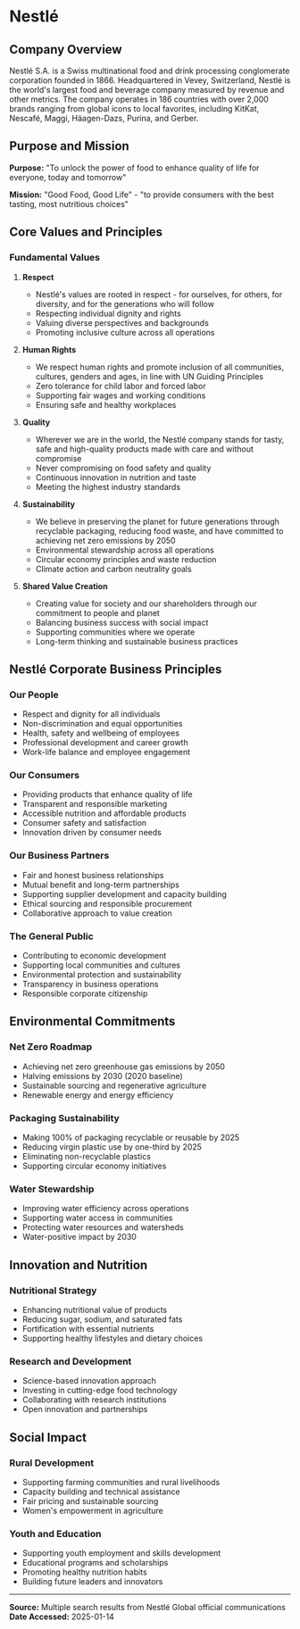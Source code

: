 # Nestlé

## Company Overview

Nestlé S.A. is a Swiss multinational food and drink processing conglomerate corporation founded in 1866. Headquartered in Vevey, Switzerland, Nestlé is the world's largest food and beverage company measured by revenue and other metrics. The company operates in 186 countries with over 2,000 brands ranging from global icons to local favorites, including KitKat, Nescafé, Maggi, Häagen-Dazs, Purina, and Gerber.

## Purpose and Mission

**Purpose:** "To unlock the power of food to enhance quality of life for everyone, today and tomorrow"

**Mission:** "Good Food, Good Life" - "to provide consumers with the best tasting, most nutritious choices"

## Core Values and Principles

### Fundamental Values

1. **Respect**
   - Nestlé's values are rooted in respect - for ourselves, for others, for diversity, and for the generations who will follow
   - Respecting individual dignity and rights
   - Valuing diverse perspectives and backgrounds
   - Promoting inclusive culture across all operations

2. **Human Rights**
   - We respect human rights and promote inclusion of all communities, cultures, genders and ages, in line with UN Guiding Principles
   - Zero tolerance for child labor and forced labor
   - Supporting fair wages and working conditions
   - Ensuring safe and healthy workplaces

3. **Quality**
   - Wherever we are in the world, the Nestlé company stands for tasty, safe and high-quality products made with care and without compromise
   - Never compromising on food safety and quality
   - Continuous innovation in nutrition and taste
   - Meeting the highest industry standards

4. **Sustainability**
   - We believe in preserving the planet for future generations through recyclable packaging, reducing food waste, and have committed to achieving net zero emissions by 2050
   - Environmental stewardship across all operations
   - Circular economy principles and waste reduction
   - Climate action and carbon neutrality goals

5. **Shared Value Creation**
   - Creating value for society and our shareholders through our commitment to people and planet
   - Balancing business success with social impact
   - Supporting communities where we operate
   - Long-term thinking and sustainable business practices

## Nestlé Corporate Business Principles

### Our People
- Respect and dignity for all individuals
- Non-discrimination and equal opportunities
- Health, safety and wellbeing of employees
- Professional development and career growth
- Work-life balance and employee engagement

### Our Consumers
- Providing products that enhance quality of life
- Transparent and responsible marketing
- Accessible nutrition and affordable products
- Consumer safety and satisfaction
- Innovation driven by consumer needs

### Our Business Partners
- Fair and honest business relationships
- Mutual benefit and long-term partnerships
- Supporting supplier development and capacity building
- Ethical sourcing and responsible procurement
- Collaborative approach to value creation

### The General Public
- Contributing to economic development
- Supporting local communities and cultures
- Environmental protection and sustainability
- Transparency in business operations
- Responsible corporate citizenship

## Environmental Commitments

### Net Zero Roadmap
- Achieving net zero greenhouse gas emissions by 2050
- Halving emissions by 2030 (2020 baseline)
- Sustainable sourcing and regenerative agriculture
- Renewable energy and energy efficiency

### Packaging Sustainability
- Making 100% of packaging recyclable or reusable by 2025
- Reducing virgin plastic use by one-third by 2025
- Eliminating non-recyclable plastics
- Supporting circular economy initiatives

### Water Stewardship
- Improving water efficiency across operations
- Supporting water access in communities
- Protecting water resources and watersheds
- Water-positive impact by 2030

## Innovation and Nutrition

### Nutritional Strategy
- Enhancing nutritional value of products
- Reducing sugar, sodium, and saturated fats
- Fortification with essential nutrients
- Supporting healthy lifestyles and dietary choices

### Research and Development
- Science-based innovation approach
- Investing in cutting-edge food technology
- Collaborating with research institutions
- Open innovation and partnerships

## Social Impact

### Rural Development
- Supporting farming communities and rural livelihoods
- Capacity building and technical assistance
- Fair pricing and sustainable sourcing
- Women's empowerment in agriculture

### Youth and Education
- Supporting youth employment and skills development
- Educational programs and scholarships
- Promoting healthy nutrition habits
- Building future leaders and innovators

---
**Source:** Multiple search results from Nestlé Global official communications  
**Date Accessed:** 2025-01-14